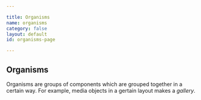 ```yaml
---

title: Organisms
name: organisms
category: false
layout: default
id: organisms-page

---
```


## Organisms

Organisms are groups of components which are grouped together in a certain way. For example, media objects in a gertain layout makes a _gallery_.